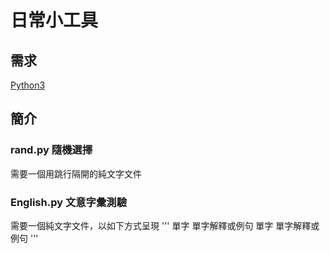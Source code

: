 # 日常小工具

## 需求
[Python3](https://www.python.org)

## 簡介

### rand.py 隨機選擇
需要一個用跳行隔開的純文字文件

### English.py 文意字彙測驗
需要一個純文字文件，以如下方式呈現
'''
單字
單字解釋或例句
單字
單字解釋或例句
'''
